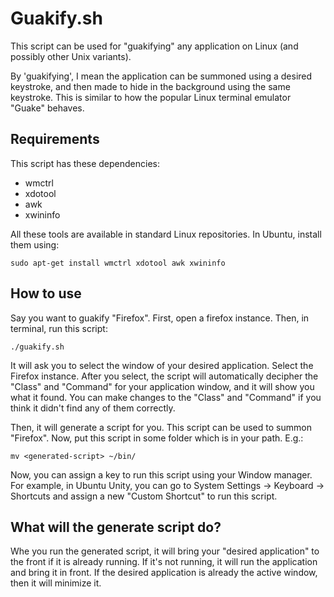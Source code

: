 Guakify.sh
==========

This script can be used for "guakifying" any application on Linux (and possibly other Unix variants).

By 'guakifying', I mean the application can be summoned using a desired keystroke, and then made to hide in the background using the same keystroke. This is similar to how the popular Linux terminal emulator "Guake" behaves. 

Requirements
------------

This script has these dependencies:

* wmctrl
* xdotool
* awk
* xwininfo

All these tools are available in standard Linux repositories. In Ubuntu, install them using:

    sudo apt-get install wmctrl xdotool awk xwininfo

How to use
----------

Say you want to guakify "Firefox". First, open a firefox instance. Then, in terminal, run this script:

    ./guakify.sh

It will ask you to select the window of your desired application. Select the Firefox instance. After you select, the script will automatically decipher the "Class" and "Command" for your application window, and it will show you what it found. You can make changes to the "Class" and "Command" if you think it didn't find any of them correctly. 

Then, it will generate a script for you. This script can be used to summon "Firefox". Now, put this script in some folder which is in your path. E.g.:

    mv <generated-script> ~/bin/

Now, you can assign a key to run this script using your Window manager. For example, in Ubuntu Unity, you can go to System Settings -> Keyboard -> Shortcuts and assign a new "Custom Shortcut" to run this script.

What will the generate script do?
---------------------------------

Whe you run the generated script, it will bring your "desired application" to the front if it is already running. If it's not running, it will run the application and bring it in front. If the desired application is already the active window, then it will minimize it. 
